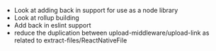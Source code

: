 * Look at adding back in support for use as a node library
* Look at rollup building
* Add back in eslint support
* reduce the duplication between upload-middleware/upload-link as related to extract-files/ReactNativeFile